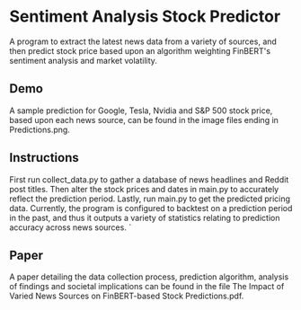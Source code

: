 # Sentiment Analysis Stock Predictor
A program to extract the latest news data from a variety of sources, and then predict stock price based
upon an algorithm weighting FinBERT's sentiment analysis and market volatility.

## Demo
A sample prediction for Google, Tesla, Nvidia and S&P 500 stock price, based upon each news source,
can be found in the image files ending in Predictions.png.

## Instructions
First run collect_data.py to gather a database of news headlines and Reddit post titles. Then alter
the stock prices and dates in main.py to accurately reflect the prediction period. Lastly, run main.py
to get the predicted pricing data. Currently, the program is configured to backtest on a prediction period
in the past, and thus it outputs a variety of statistics relating to prediction accuracy across news sources.
`
## Paper
A paper detailing the data collection process, prediction algorithm, analysis of findings and societal implications
can be found in the file The Impact of Varied News Sources on FinBERT-based Stock Predictions.pdf.